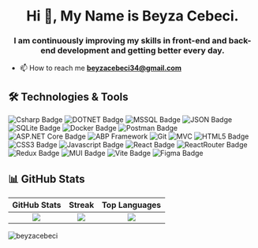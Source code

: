 <h1 align="center">Hi 👋, My Name is Beyza Cebeci.</h1>
<h3 align="center"> I am continuously improving my skills in front-end and back-end development and getting better every day.</h3>

- 📫 How to reach me **beyzacebeci34@gmail.com**

  
## 🛠️ Technologies & Tools 
![ Csharp Badge](https://img.shields.io/badge/C%23-239120?style=for-the-badge&logo=csharp&logoColor=white)
![DOTNET Badge](https://img.shields.io/badge/.NET-512BD4?style=for-the-badge&logo=dotnet&logoColor=white)
![MSSQL Badge](https://img.shields.io/badge/MSSQL-CC2927?style=for-the-badge&logo=microsoft-sql-server&logoColor=white)
![JSON Badge](https://img.shields.io/badge/json-5E5C5C?style=for-the-badge&logo=json&logoColor=white)
![SQLite Badge](https://img.shields.io/badge/Sqlite-003B57?style=for-the-badge&logo=sqlite&logoColor=white)
![Docker Badge](https://img.shields.io/badge/Docker-2CA5E0?style=for-the-badge&logo=docker&logoColor=white)
![Postman Badge](https://img.shields.io/badge/Postman-FF6C37?style=for-the-badge&logo=Postman&logoColor=white)
![ASP.NET Core Badge](https://img.shields.io/badge/ASP.NET%20Core-512BD4?style=for-the-badge&logo=dotnet&logoColor=white) 
![ABP Framework](https://img.shields.io/badge/ABP-3A86FF?style=for-the-badge&logo=abp&logoColor=white)
![Git](https://img.shields.io/badge/Git-F05032?style=for-the-badge&logo=git&logoColor=white)  ![MVC](https://img.shields.io/badge/MVC-512BD4?style=for-the-badge&logo=dotnet&logoColor=white) 
![HTML5 Badge](https://img.shields.io/badge/HTML5-E34F26?style=for-the-badge&logo=html5&logoColor=white)
![CSS3 Badge](https://img.shields.io/badge/CSS3-1572B6?style=for-the-badge&logo=css3&logoColor=white)
![Javascript Badge](https://img.shields.io/badge/JavaScript-323330?style=for-the-badge&logo=javascript&logoColor=F7DF1E)
![React Badge](https://img.shields.io/badge/React-20232A?style=for-the-badge&logo=react&logoColor=61DAFB)
![ReactRouter Badge](https://img.shields.io/badge/React_Router-CA4245?style=for-the-badge&logo=react-router&logoColor=white)
![Redux Badge](https://img.shields.io/badge/Redux-593D88?style=for-the-badge&logo=redux&logoColor=white)
![MUI Badge](https://img.shields.io/badge/Material%20UI-007FFF?style=for-the-badge&logo=mui&logoColor=white)
![Vite Badge](https://img.shields.io/badge/Vite-B73BFE?style=for-the-badge&logo=vite&logoColor=FFD62E)
![Figma Badge](https://img.shields.io/badge/Figma-F24E1E?style=for-the-badge&logo=figma&logoColor=white)

## 📊 GitHub Stats  
<div align="center">

| **GitHub Stats** | **Streak** | **Top Languages** |
|:----------------:|:----------:|:-----------------:|
| ![](https://github-readme-stats.vercel.app/api?username=beyzacebeci&theme=radical&hide_border=true&include_all_commits=true&count_private=true) | ![](https://github-readme-streak-stats.herokuapp.com/?user=beyzacebeci&theme=radical&hide_border=true) | ![](https://github-readme-stats.vercel.app/api/top-langs/?username=beyzacebeci&theme=radical&hide_border=true&include_all_commits=true&layout=compact&count_private=false) |

</div>

<p align="left"> <img src="https://komarev.com/ghpvc/?username=beyzacebeci&label=Profile%20views&color=0e75b6&style=flat" alt="beyzacebeci" /> </p>
